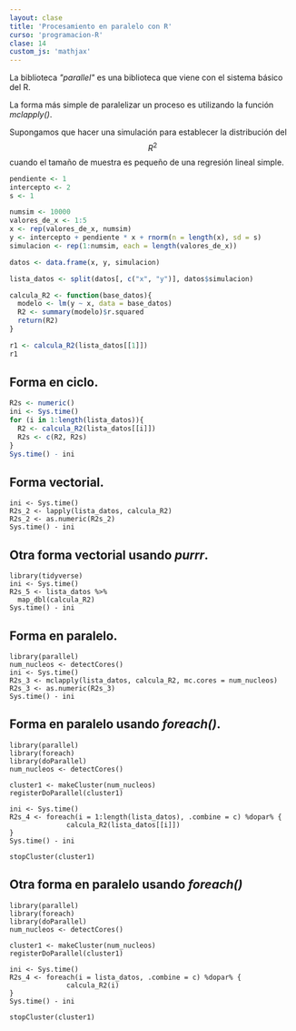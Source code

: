 ```yaml
---
layout: clase
title: 'Procesamiento en paralelo con R'
curso: 'programacion-R'
clase: 14
custom_js: 'mathjax'
---
```



La biblioteca *"parallel"* es una biblioteca que viene con el sistema básico
del R.


La forma más simple de paralelizar un proceso es utilizando la función
*mclapply()*.

Supongamos que hacer una simulación para establecer la distribución del $$R^2$$
cuando el tamaño de muestra es pequeño de una regresión lineal simple.


```r
pendiente <- 1
intercepto <- 2
s <- 1

numsim <- 10000
valores_de_x <- 1:5
x <- rep(valores_de_x, numsim)
y <- intercepto + pendiente * x + rnorm(n = length(x), sd = s)
simulacion <- rep(1:numsim, each = length(valores_de_x))

datos <- data.frame(x, y, simulacion)
```

```r
lista_datos <- split(datos[, c("x", "y")], datos$simulacion)
```

```r
calcula_R2 <- function(base_datos){
  modelo <- lm(y ~ x, data = base_datos)
  R2 <- summary(modelo)$r.squared
  return(R2)
}
```

```r
r1 <- calcula_R2(lista_datos[[1]])
r1
```

## Forma en ciclo.

```r
R2s <- numeric()
ini <- Sys.time()
for (i in 1:length(lista_datos)){
  R2 <- calcula_R2(lista_datos[[i]])
  R2s <- c(R2, R2s)
}
Sys.time() - ini
```

## Forma vectorial.

```{r}
ini <- Sys.time()
R2s_2 <- lapply(lista_datos, calcula_R2)
R2s_2 <- as.numeric(R2s_2)
Sys.time() - ini
```

## Otra forma vectorial usando *purrr*.


```{r}
library(tidyverse)
ini <- Sys.time()
R2s_5 <- lista_datos %>%
  map_dbl(calcula_R2)
Sys.time() - ini
```


## Forma en paralelo.

```{r}
library(parallel)
num_nucleos <- detectCores()
ini <- Sys.time()
R2s_3 <- mclapply(lista_datos, calcula_R2, mc.cores = num_nucleos)
R2s_3 <- as.numeric(R2s_3)
Sys.time() - ini
```

## Forma en paralelo usando *foreach()*.

```{r}
library(parallel)
library(foreach)
library(doParallel)
num_nucleos <- detectCores()

cluster1 <- makeCluster(num_nucleos)
registerDoParallel(cluster1)

ini <- Sys.time()
R2s_4 <- foreach(i = 1:length(lista_datos), .combine = c) %dopar% {
              calcula_R2(lista_datos[[i]])
}
Sys.time() - ini

stopCluster(cluster1)
```

## Otra forma en paralelo usando *foreach()*

```{r}
library(parallel)
library(foreach)
library(doParallel)
num_nucleos <- detectCores()

cluster1 <- makeCluster(num_nucleos)
registerDoParallel(cluster1)

ini <- Sys.time()
R2s_4 <- foreach(i = lista_datos, .combine = c) %dopar% {
              calcula_R2(i)
}
Sys.time() - ini

stopCluster(cluster1)
```
